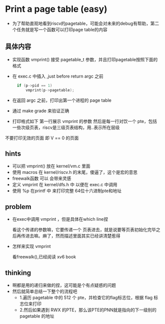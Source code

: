 # Print a page table (easy)
- 为了帮助直观地看到riscv的pagetable，可能会对未来的debug有帮助，第二个任务就是写一个函数可以打印page table的内容

## 具体内容
- 实现函数 vmprint() 接受 pagetable_t 参数，并且打印pagetable按照下面的格式
- 在 exec.c 中插入 ,just before return argc 之前
  
  ```c
    if (p->pid == 1)
        vmprint(p->pagetable);
  ```

- 在返回 argc 之前，打印出第一个进程的 page table
- 通过 make grade 来验证正确
-  打印格式如下
第一行展示 vmprint 的参数
然后是每一行对饮一个 pte，包括一些次级页表，riscv是三级页表结构，用..表示所在层级

不要打印无效的页面 即 V == 0 的页面

## hints
- 可以把 vmprint() 放在 kernel/vm.c 里面
- 使用 macros 在 kernel/riscv.h 的末尾，傻逼了，这个是宏的意思
- freewalk函数 可以 会带来灵感
- 定义 vmprint 在 kernel/dfs.h 中 以便在 exec.c 中调用
- 使用 %p 在printf 中 来打印完整 64位十六进制pte和地址


## problem
- 在exec中调用 vmprint ，但是具体在which line捏
    
    看这个传递的参数嘛，它要传递一个 页表进去，就是说要等页表初始化完毕之后再传进去嘛。麻了，然而描述里面其实已经讲清楚惹得

- 怎样来实现 vmprint
  
  看freewalk(),已经阅读 xv6 book

## thinking
- 啊都是用的递归来做的捏，这可能是个有点疑惑的问题
- 然后就简单总结一下整个的流程吧
  - 1.遍历 pagetable 中的 512 个 pte，并检查它的flag标志位，根据 flag 标志位来打印
  - 2.然后如果遇到 RWX 的PTE，那么该PTE的PNN就是指向的下一级别的 pagetable 的地址